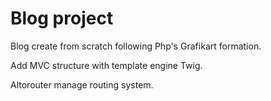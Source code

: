 
# Blog project


Blog create from scratch following Php's Grafikart formation.

Add MVC structure with template engine Twig.

Altorouter manage routing system.
